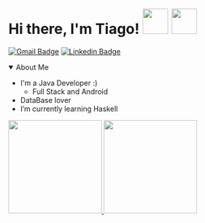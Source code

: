 <h1> Hi there, I'm Tiago! <img src="https://media.giphy.com/media/iigp4VDyf5dCLRlGkm/giphy.gif" width="50"> <img src="https://emojipedia-us.s3.dualstack.us-west-1.amazonaws.com/thumbs/160/whatsapp/302/flag-brazil_1f1e7-1f1f7.png" width="50"> </h1>

[![Gmail Badge](https://img.shields.io/badge/-tiagoj61@gmail.com-c14438?style=flat-square&logo=Gmail&logoColor=white&link=mailto:tiagoj61@gmail.com)](mailto:tiagoj61@gmail.com)
[![Linkedin Badge](https://img.shields.io/badge/-LinkedIn-blue?style=flat-square&logo=Linkedin&logoColor=white&link=https://www.linkedin.com/in/tiagoj61/)](https://www.linkedin.com/in/tiagoj61/)


<details open>
  <summary>About Me</summary>

- I'm a Java Developer :)
  - Full Stack and Android
- DataBase lover
- I’m currently learning Haskell
</details>

<div>
  <a href="https://github.com/tiagoj61">

  <img height="184em" src="https://github-readme-stats.vercel.app/api?username=tiagoj610&show_icons=true&theme=vision-friendly-dark&include_all_commits=true&count_private=true"/>
  <img height="184em" src="https://github-readme-stats.vercel.app/api/top-langs/?username=tiagoj61&layout=compact&langs_count=8&theme=vision-friendly-dark"/>
</div>
